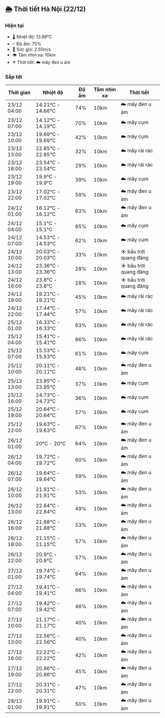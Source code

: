 ## 🌦️ Thời tiết Hà Nội (22/12)

### Hiện tại

- 🌡️ Nhiệt độ: 13.99℃
- 💦 Độ ẩm: 75%
- 💨 Sức gió: 2.55m/s
- 👁️ Tầm nhìn xa: 10km
- ☂️ Thời tiết: ☁️ mây đen u ám

### Sắp tới

| Thời gian | Nhiệt độ | Độ ẩm | Tầm nhìn xa | Thời tiết |
| --- | --- | --- | --- | --- |
| 23/12 04:00 | 14.21℃ - 14.66℃ | 74% | 10km | ☁️ mây đen u ám |
| 23/12 07:00 | 14.12℃ - 14.19℃ | 70% | 10km | ☁️ mây cụm |
| 23/12 10:00 | 19.69℃ - 19.69℃ | 42% | 10km | ☁️ mây cụm |
| 23/12 13:00 | 22.85℃ - 22.85℃ | 32% | 10km | ☁️ mây rải rác |
| 23/12 16:00 | 23.54℃ - 23.54℃ | 29% | 10km | ☁️ mây rải rác |
| 23/12 19:00 | 19.9℃ - 19.9℃ | 39% | 10km | ☁️ mây cụm |
| 23/12 22:00 | 17.02℃ - 17.02℃ | 59% | 10km | ☁️ mây đen u ám |
| 24/12 01:00 | 16.12℃ - 16.12℃ | 63% | 10km | ☁️ mây đen u ám |
| 24/12 04:00 | 15.1℃ - 15.1℃ | 65% | 10km | ☁️ mây cụm |
| 24/12 07:00 | 14.53℃ - 14.53℃ | 62% | 10km | ☁️ mây cụm |
| 24/12 10:00 | 20.03℃ - 20.03℃ | 33% | 10km | ☀️ bầu trời quang đãng |
| 24/12 13:00 | 23.36℃ - 23.36℃ | 28% | 10km | ☀️ bầu trời quang đãng |
| 24/12 16:00 | 23.8℃ - 23.8℃ | 28% | 10km | ☀️ bầu trời quang đãng |
| 24/12 19:00 | 19.21℃ - 19.21℃ | 45% | 10km | ☁️ mây rải rác |
| 24/12 22:00 | 17.44℃ - 17.44℃ | 57% | 10km | ☁️ mây rải rác |
| 25/12 01:00 | 16.33℃ - 16.33℃ | 63% | 10km | ☁️ mây rải rác |
| 25/12 04:00 | 15.41℃ - 15.41℃ | 66% | 10km | ☁️ mây rải rác |
| 25/12 07:00 | 15.53℃ - 15.53℃ | 61% | 10km | ☁️ mây cụm |
| 25/12 10:00 | 20.11℃ - 20.11℃ | 46% | 10km | ☁️ mây đen u ám |
| 25/12 13:00 | 23.95℃ - 23.95℃ | 37% | 10km | ☁️ mây cụm |
| 25/12 16:00 | 24.73℃ - 24.73℃ | 36% | 10km | ☁️ mây cụm |
| 25/12 19:00 | 20.64℃ - 20.64℃ | 57% | 10km | ☁️ mây cụm |
| 25/12 22:00 | 19.63℃ - 19.63℃ | 67% | 10km | ☁️ mây đen u ám |
| 26/12 01:00 | 20℃ - 20℃ | 64% | 10km | ☁️ mây đen u ám |
| 26/12 04:00 | 19.72℃ - 19.72℃ | 60% | 10km | ☁️ mây đen u ám |
| 26/12 07:00 | 19.64℃ - 19.64℃ | 59% | 10km | ☁️ mây đen u ám |
| 26/12 10:00 | 21.91℃ - 21.91℃ | 53% | 10km | ☁️ mây đen u ám |
| 26/12 13:00 | 22.84℃ - 22.84℃ | 49% | 10km | ☁️ mây đen u ám |
| 26/12 16:00 | 21.88℃ - 21.88℃ | 53% | 10km | ☁️ mây đen u ám |
| 26/12 19:00 | 21.15℃ - 21.15℃ | 57% | 10km | ☁️ mây đen u ám |
| 26/12 22:00 | 20.9℃ - 20.9℃ | 57% | 10km | ☁️ mây đen u ám |
| 27/12 01:00 | 19.74℃ - 19.74℃ | 64% | 10km | ☁️ mây đen u ám |
| 27/12 04:00 | 19.41℃ - 19.41℃ | 66% | 10km | ☁️ mây đen u ám |
| 27/12 07:00 | 19.42℃ - 19.42℃ | 46% | 10km | ☁️ mây đen u ám |
| 27/12 10:00 | 21.17℃ - 21.17℃ | 40% | 10km | ☁️ mây đen u ám |
| 27/12 13:00 | 22.56℃ - 22.56℃ | 40% | 10km | ☁️ mây đen u ám |
| 27/12 16:00 | 22.22℃ - 22.22℃ | 42% | 10km | ☁️ mây đen u ám |
| 27/12 19:00 | 20.86℃ - 20.86℃ | 45% | 10km | ☁️ mây đen u ám |
| 27/12 22:00 | 20.31℃ - 20.31℃ | 47% | 10km | ☁️ mây đen u ám |
| 28/12 01:00 | 19.91℃ - 19.91℃ | 50% | 10km | ☁️ mây đen u ám |
